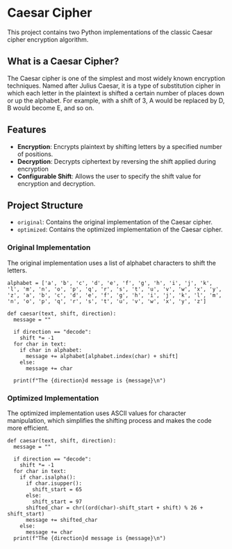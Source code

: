 # Caesar Cipher
This project contains two Python implementations of the classic Caesar cipher encryption algorithm.

## What is a Caesar Cipher?
The Caesar cipher is one of the simplest and most widely known encryption techniques. Named after Julius Caesar, it is a type of substitution cipher in which each letter in the plaintext is shifted a certain number of places down or up the alphabet. For example, with a shift of 3, A would be replaced by D, B would become E, and so on.

## Features
- **Encryption**: Encrypts plaintext by shifting letters by a specified number of positions. 
- **Decryption**: Decrypts ciphertext by reversing the shift applied during encryption
- **Configurable Shift**: Allows the user to specify the shift value for encryption and decryption.

## Project Structure
- `original`: Contains the original implementation of the Caesar cipher.
- `optimized`: Contains the optimized implementation of the Caesar cipher.

### Original Implementation
The original implementation uses a list of alphabet characters to shift the letters.
```
alphabet = ['a', 'b', 'c', 'd', 'e', 'f', 'g', 'h', 'i', 'j', 'k', 'l', 'm', 'n', 'o', 'p', 'q', 'r', 's', 't', 'u', 'v', 'w', 'x', 'y', 'z', 'a', 'b', 'c', 'd', 'e', 'f', 'g', 'h', 'i', 'j', 'k', 'l', 'm', 'n', 'o', 'p', 'q', 'r', 's', 't', 'u', 'v', 'w', 'x', 'y', 'z']

def caesar(text, shift, direction):
  message = ""

  if direction == "decode":
    shift *= -1
  for char in text:
    if char in alphabet:
      message += alphabet[alphabet.index(char) + shift]
    else:
      message += char
    
  print(f"The {direction}d message is {message}\n")
```

### Optimized Implementation
The optimized implementation uses ASCII values for character manipulation, which simplifies the shifting process and makes the code more efficient.
```
def caesar(text, shift, direction):
  message = ""

  if direction == "decode":
    shift *= -1
  for char in text:
    if char.isalpha():
      if char.isupper():
        shift_start = 65
      else:
        shift_start = 97
      shifted_char = chr((ord(char)-shift_start + shift) % 26 + shift_start)
      message += shifted_char
    else:
      message += char
  print(f"The {direction}d message is {message}\n")
```
